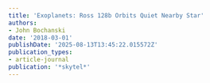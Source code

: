 ```yaml
---
title: 'Exoplanets: Ross 128b Orbits Quiet Nearby Star'
authors:
- John Bochanski
date: '2018-03-01'
publishDate: '2025-08-13T13:45:22.015572Z'
publication_types:
- article-journal
publication: '*skytel*'
---
```

